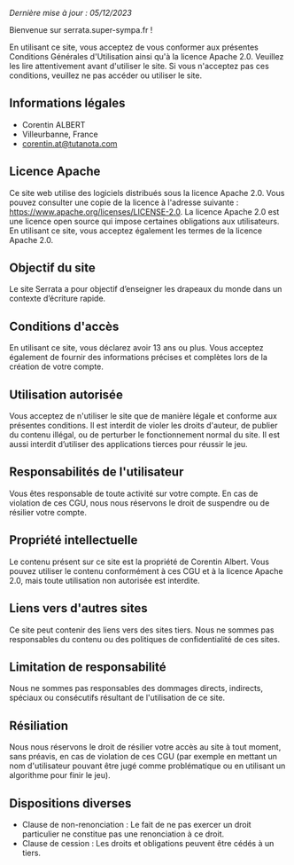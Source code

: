 _Dernière mise à jour : 05/12/2023_

Bienvenue sur serrata.super-sympa.fr !

En utilisant ce site, vous acceptez de vous conformer aux présentes Conditions Générales d'Utilisation ainsi qu'à la licence Apache 2.0. Veuillez les lire attentivement avant d'utiliser le site. Si vous n'acceptez pas ces conditions, veuillez ne pas accéder ou utiliser le site.

## Informations légales

- Corentin ALBERT
- Villeurbanne, France
- corentin.at@tutanota.com

## Licence Apache

Ce site web utilise des logiciels distribués sous la licence Apache 2.0. Vous pouvez consulter une copie de la licence à l'adresse suivante : https://www.apache.org/licenses/LICENSE-2.0. La licence Apache 2.0 est une licence open source qui impose certaines obligations aux utilisateurs. En utilisant ce site, vous acceptez également les termes de la licence Apache 2.0.

## Objectif du site

Le site Serrata a pour objectif d’enseigner les drapeaux du monde dans un contexte d’écriture rapide.

## Conditions d'accès

En utilisant ce site, vous déclarez avoir 13 ans ou plus. Vous acceptez également de fournir des informations précises et complètes lors de la création de votre compte.

## Utilisation autorisée

Vous acceptez de n'utiliser le site que de manière légale et conforme aux présentes conditions. Il est interdit de violer les droits d'auteur, de publier du contenu illégal, ou de perturber le fonctionnement normal du site. Il est aussi interdit d’utiliser des applications tierces pour réussir le jeu.

## Responsabilités de l'utilisateur

Vous êtes responsable de toute activité sur votre compte. En cas de violation de ces CGU, nous nous réservons le droit de suspendre ou de résilier votre compte.

## Propriété intellectuelle

Le contenu présent sur ce site est la propriété de Corentin Albert. Vous pouvez utiliser le contenu conformément à ces CGU et à la licence Apache 2.0, mais toute utilisation non autorisée est interdite.

## Liens vers d'autres sites

Ce site peut contenir des liens vers des sites tiers. Nous ne sommes pas responsables du contenu ou des politiques de confidentialité de ces sites.

## Limitation de responsabilité

Nous ne sommes pas responsables des dommages directs, indirects, spéciaux ou consécutifs résultant de l'utilisation de ce site.

## Résiliation

Nous nous réservons le droit de résilier votre accès au site à tout moment, sans préavis, en cas de violation de ces CGU (par exemple en mettant un nom d'utilisateur pouvant être jugé comme problématique ou en utilisant un algorithme pour finir le jeu).

## Dispositions diverses

- Clause de non-renonciation : Le fait de ne pas exercer un droit particulier ne constitue pas une renonciation à ce droit.
- Clause de cession : Les droits et obligations peuvent être cédés à un tiers.